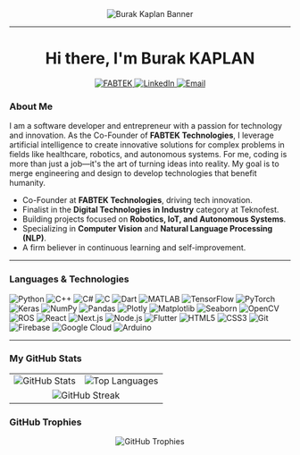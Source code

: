 <div align="center">
  <img src="PASTE_YOUR_BANNER_IMAGE_LINK_HERE" alt="Burak Kaplan Banner"/>
</div>

---

<div id="header" align="center">
  <h1>
    Hi there, I'm Burak KAPLAN
  </h1>
</div>

<div align="center">
  <a href="https://linktr.ee/fabtek">
    <img src="https://img.shields.io/badge/FABTEK-black?style=for-the-badge&logo=homeassistant" alt="FABTEK">
  </a>
  <a href="https://www.linkedin.com/in/devburakkaplan/">
    <img src="https://img.shields.io/badge/LinkedIn-0A66C2?style=for-the-badge&logo=linkedin&logoColor=white" alt="LinkedIn">
  </a>
  <a href="mailto:dev.burakkaplan@gmail.com">
    <img src="https://img.shields.io/badge/Email-D14836?style=for-the-badge&logo=gmail&logoColor=white" alt="Email">
  </a>
</div>

### About Me

I am a software developer and entrepreneur with a passion for technology and innovation. As the Co-Founder of **FABTEK Technologies**, I leverage artificial intelligence to create innovative solutions for complex problems in fields like healthcare, robotics, and autonomous systems. For me, coding is more than just a job—it's the art of turning ideas into reality. My goal is to merge engineering and design to develop technologies that benefit humanity.

- Co-Founder at **FABTEK Technologies**, driving tech innovation.
- Finalist in the **Digital Technologies in Industry** category at Teknofest.
- Building projects focused on **Robotics, IoT, and Autonomous Systems**.
- Specializing in **Computer Vision** and **Natural Language Processing (NLP)**.
- A firm believer in continuous learning and self-improvement.

---

### Languages & Technologies

![Python](https://img.shields.io/badge/Python-3776AB?style=for-the-badge&logo=python&logoColor=white)
![C++](https://img.shields.io/badge/C%2B%2B-00599C?style=for-the-badge&logo=c%2B%2B&logoColor=white)
![C#](https://img.shields.io/badge/C%23-239120?style=for-the-badge&logo=csharp&logoColor=white)
![C](https://img.shields.io/badge/C-A8B9CC?style=for-the-badge&logo=c&logoColor=black)
![Dart](https://img.shields.io/badge/Dart-0175C2?style=for-the-badge&logo=dart&logoColor=white)
![MATLAB](https://img.shields.io/badge/MATLAB-0076A8?style=for-the-badge&logo=matlab&logoColor=white)
![TensorFlow](https://img.shields.io/badge/TensorFlow-FF6F00?style=for-the-badge&logo=tensorflow&logoColor=white)
![PyTorch](https://img.shields.io/badge/PyTorch-EE4C2C?style=for-the-badge&logo=pytorch&logoColor=white)
![Keras](https://img.shields.io/badge/Keras-D00000?style=for-the-badge&logo=keras&logoColor=white)
![NumPy](https://img.shields.io/badge/Numpy-013243?style=for-the-badge&logo=numpy&logoColor=white)
![Pandas](https://img.shields.io/badge/Pandas-150458?style=for-the-badge&logo=pandas&logoColor=white)
![Plotly](https://img.shields.io/badge/Plotly-3F4F75?style=for-the-badge&logo=plotly&logoColor=white)
![Matplotlib](https://img.shields.io/badge/Matplotlib-11557c?style=for-the-badge&logo=matplotlib&logoColor=white)
![Seaborn](https://img.shields.io/badge/Seaborn-2c6f8f?style=for-the-badge&logo=seaborn&logoColor=white)
![OpenCV](https://img.shields.io/badge/OpenCV-5C3EE8?style=for-the-badge&logo=opencv&logoColor=white)
![ROS](https://img.shields.io/badge/ROS-22314E?style=for-the-badge&logo=ros&logoColor=white)
![React](https://img.shields.io/badge/React-61DAFB?style=for-the-badge&logo=react&logoColor=black)
![Next.js](https://img.shields.io/badge/Next.js-000000?style=for-the-badge&logo=next.js&logoColor=white)
![Node.js](https://img.shields.io/badge/Node.js-339933?style=for-the-badge&logo=node.js&logoColor=white)
![Flutter](https://img.shields.io/badge/Flutter-02569B?style=for-the-badge&logo=flutter&logoColor=white)
![HTML5](https://img.shields.io/badge/HTML5-E34F26?style=for-the-badge&logo=html5&logoColor=white)
![CSS3](https://img.shields.io/badge/CSS3-1572B6?style=for-the-badge&logo=css3&logoColor=white)
![Git](https://img.shields.io/badge/Git-F05032?style=for-the-badge&logo=git&logoColor=white)
![Firebase](https://img.shields.io/badge/Firebase-FFCA28?style=for-the-badge&logo=firebase&logoColor=black)
![Google Cloud](https://img.shields.io/badge/Google%20Cloud-4285F4?style=for-the-badge&logo=google-cloud&logoColor=white)
![Arduino](https://img.shields.io/badge/Arduino-00979D?style=for-the-badge&logo=arduino&logoColor=white)

---

### My GitHub Stats

<table>
  <tr>
    <td>
      <img src="https://github-readme-stats.vercel.app/api?username=devburakkaplan&theme=dark&hide_border=false&include_all_commits=true&count_private=true" alt="GitHub Stats">
    </td>
    <td>
      <img src="https://github-readme-stats.vercel.app/api/top-langs/?username=devburakkaplan&theme=dark&hide_border=false&layout=compact" alt="Top Languages">
    </td>
  </tr>
  <tr>
    <td colspan="2" align="center">
      <img src="https://github-readme-streak-stats.herokuapp.com/?user=devburakkaplan&theme=dark&hide_border=false" alt="GitHub Streak">
    </td>
  </tr>
</table>

### GitHub Trophies

<div align="center">
  <img src="https://github-profile-trophy.vercel.app/?username=devburakkaplan&theme=radical&no-frame=false&no-bg=true&margin-w=10&column=7" alt="GitHub Trophies">
</div>

